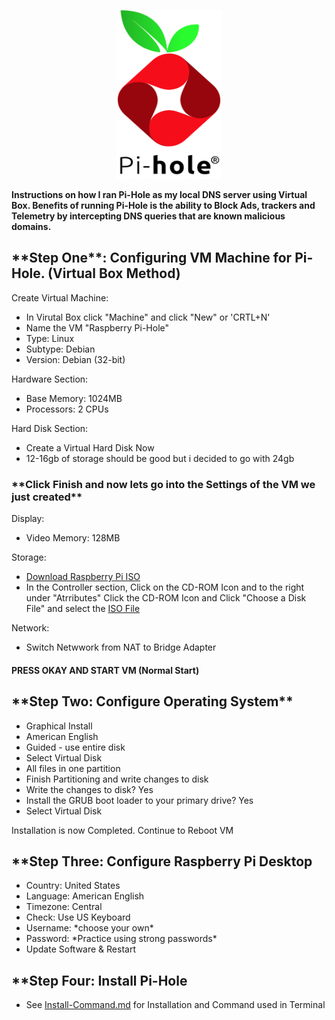 <p align="center">
  <img src="https://raw.githubusercontent.com/pi-hole/graphics/refs/heads/master/Vortex/vortex_with_text.svg" alt="Pi-hole website" width="168" height="270">
  <br>

</p>
<p><strong> Instructions on how I ran Pi-Hole as my local DNS server using Virtual Box. Benefits of running Pi-Hole is the ability to Block Ads, trackers and Telemetry by intercepting DNS queries  that are known malicious domains.</strong></p>

<h2>**Step One**: Configuring VM Machine for Pi-Hole. (Virtual Box Method)</h2> 
<p></p>
 Create Virtual Machine: <ul style="list-style-type✏️"> 
        <li>In Virutal Box click "Machine" and click "New" or 'CRTL+N'</li>
        <li>Name the VM "Raspberry Pi-Hole"</li>
        <li>Type: Linux</li>
        <li>Subtype: Debian</li>
        <li>Version: Debian (32-bit)</li>
</ul>
Hardware Section:
    <ul style="list-style-type✏️">
        <li>Base Memory: 1024MB</li>
        <LI>Processors: 2 CPUs</LI>
    </ul>
<p></p>
 Hard Disk Section:
    <ul style="list-style-type✏️">
        <li>Create a Virtual Hard Disk Now</li>
        <li>12-16gb of storage should be good but i decided to go with 24gb</li>
    </ul>
    <P><h3>**Click Finish and now lets go into the Settings of the VM we just created**</h3></P>
    <p></p>
  Display:
    <ul style="list-style-type✏️">
        <li>Video Memory: 128MB</li>
    </ul>
  Storage:
   <ul style="list-style-type✏️">
       <li><a href=https://download.raspberrypi.org/rpd_x86_latest">Download Raspberry Pi ISO</a></li>
       <li>In the Controller section, Click on the CD-ROM Icon and to the right under "Atrributes" Click the CD-ROM Icon and Click "Choose a Disk File" and select the <a href=https://download.raspberrypi.org/rpd_x86_latest">ISO File</a> </li>
   </ul>
<p></p>
 Network:
 <ul style="list-style-type✏️">
     <li>Switch Netwwork from NAT to Bridge Adapter</li>
 </ul>
<p><h4>PRESS OKAY AND START VM (Normal Start)</h4></p>

<h2>**Step Two: Configure Operating System**</h2>
 <p></p>
   <ul style="list-style-type✏️">
     <li>Graphical Install</li>
     <li>American English</li>
     <li>Guided - use entire disk</li>
     <li>Select Virtual Disk</li>
     <li>All files in one partition</li>
     <li>Finish Partitioning and write changes to disk</li>
     <li>Write the changes to disk? Yes</li>
     <li>Install the GRUB boot loader to your primary drive? Yes</li>
     <li>Select Virtual Disk</li>
   </ul>
  <p>Installation is now Completed. Continue to Reboot VM</p>
  
 <h2>**Step Three: Configure Raspberry Pi Desktop</h2>
   <ul style="list-style-type✏️">
     <li>Country: United States</li>
     <li>Language: American English</li>
     <li>Timezone: Central</li>
     <li>Check: Use US Keyboard</li>
     <li>Username: *choose your own*</li>
     <li>Password: *Practice using strong passwords*</li>
     <li>Update Software & Restart</li>
   </ul>
<p><h2>**Step Four: Install Pi-Hole</h2></p>
  <ul style="list-style-type✏️">
    <li>See <a href=Install-command.md">Install-Command.md</a> for Installation and Command used in Terminal</li>
     

    
   
